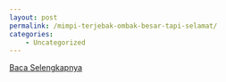 ```yaml
---
layout: post
permalink: /mimpi-terjebak-ombak-besar-tapi-selamat/
categories:
    - Uncategorized
---
```


[Baca Selengkapnya](/05)